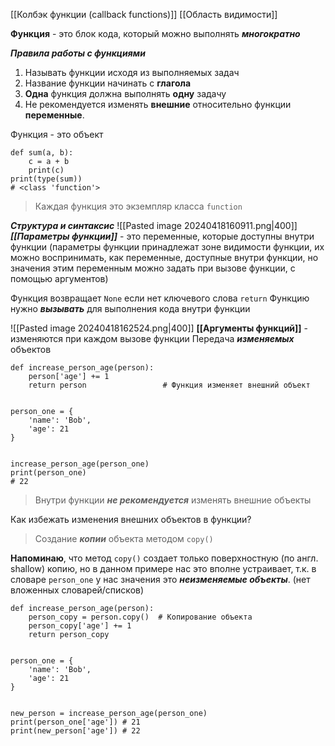 [[Колбэк функции (callback functions)]]
[[Область видимости]]

**Функция** - это блок кода, который можно выполнять ***многократно***

***Правила работы с функциями***
1. Называть функции исходя из выполняемых задач
2. Название функции начинать с **глагола**
3. **Одна** функция должна выполнять **одну** задачу
4. Не рекомендуется изменять **внешние** относительно функции **переменные**.


Функция - это объект
```
def sum(a, b):
	c = a + b
	print(c)
print(type(sum))
# <class 'function'>
```
> Каждая функция это экземпляр класса `function`

***Структура и синтаксис***
![[Pasted image 20240418160911.png|400]]
***[[Параметры функции]]*** - это переменные, которые доступны внутри функции (параметры функции принадлежат зоне видимости функции, их можно воспринимать, как переменные, доступные внутри функции, но значения этим переменным можно задать при вызове функции, с помощью аргументов)

Функция возвращает `None` если нет ключевого слова `return`
Функцию нужно ***вызывать*** для выполнения кода внутри функции

![[Pasted image 20240418162524.png|400]]
**[[Аргументы функций]]** - изменяются при каждом вызове функции
Передача ***изменяемых*** объектов
```
def increase_person_age(person):  
    person['age'] += 1  
    return person                 # Функция изменяет внешний объект
  
  
person_one = {  
    'name': 'Bob',  
    'age': 21  
}  
  
  
increase_person_age(person_one)  
print(person_one)
# 22
```
> Внутри функции ***не рекомендуется*** изменять внешние объекты

Как избежать изменения внешних объектов в функции?
> Создание ***копии*** объекта методом `copy()`

**Напоминаю**, что метод `copy()` создает только поверхностную (по англ. shallow) копию, но в данном примере нас это вполне устраивает, т.к. в словаре `person_one` у нас значения это ***неизменяемые объекты***. (нет вложенных словарей/списков)
```
def increase_person_age(person):
	person_copy = person.copy()  # Копирование объекта
    person_copy['age'] += 1  
    return person_copy             


person_one = {  
    'name': 'Bob',  
    'age': 21 
}  
  
  
new_person = increase_person_age(person_one)  
print(person_one['age']) # 21
print(new_person['age']) # 22
```



